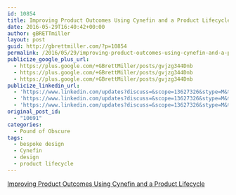 ```yaml
---
id: 10854
title: Improving Product Outcomes Using Cynefin and a Product Lifecycle
date: 2016-05-29T16:40:42+00:00
author: gBRETTmiller
layout: post
guid: http://gbrettmiller.com/?p=10854
permalink: /2016/05/29/improving-product-outcomes-using-cynefin-and-a-product-lifecycle/
publicize_google_plus_url:
  - https://plus.google.com/+GBrettMiller/posts/gvjzg344Dnb
  - https://plus.google.com/+GBrettMiller/posts/gvjzg344Dnb
  - https://plus.google.com/+GBrettMiller/posts/gvjzg344Dnb
publicize_linkedin_url:
  - 'https://www.linkedin.com/updates?discuss=&scope=13627326&stype=M&topic=6142801699045199872&type=U&a=e5Gq'
  - 'https://www.linkedin.com/updates?discuss=&scope=13627326&stype=M&topic=6142801699045199872&type=U&a=e5Gq'
  - 'https://www.linkedin.com/updates?discuss=&scope=13627326&stype=M&topic=6142801699045199872&type=U&a=e5Gq'
original_post_id:
  - "10691"
categories:
  - Pound of Obscure
tags:
  - bespoke design
  - Cynefin
  - design
  - product lifecycle
---
```

<p class="single-entry-title">
  <a href="http://www.strongandagile.co.uk/index.php/improving-product-outcomes-using-cynefin-and-a-product-lifecycle/">Improving Product Outcomes Using Cynefin and a Product Lifecycle</a>
</p>